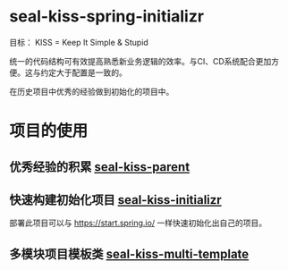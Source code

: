 # seal-kiss-spring-initializr
目标： KISS = Keep It Simple & Stupid

统一的代码结构可有效提高熟悉新业务逻辑的效率。与CI、CD系统配合更加方便。这与约定大于配置是一致的。

在历史项目中优秀的经验做到初始化的项目中。

# 项目的使用
## 优秀经验的积累 [seal-kiss-parent](seal-kiss-parent)
## 快速构建初始化项目 [seal-kiss-initializr](seal-kiss-initializr)
部署此项目可以与 https://start.spring.io/ 一样快速初始化出自己的项目。
## 多模块项目模板类 [seal-kiss-multi-template](seal-kiss-multi-template)